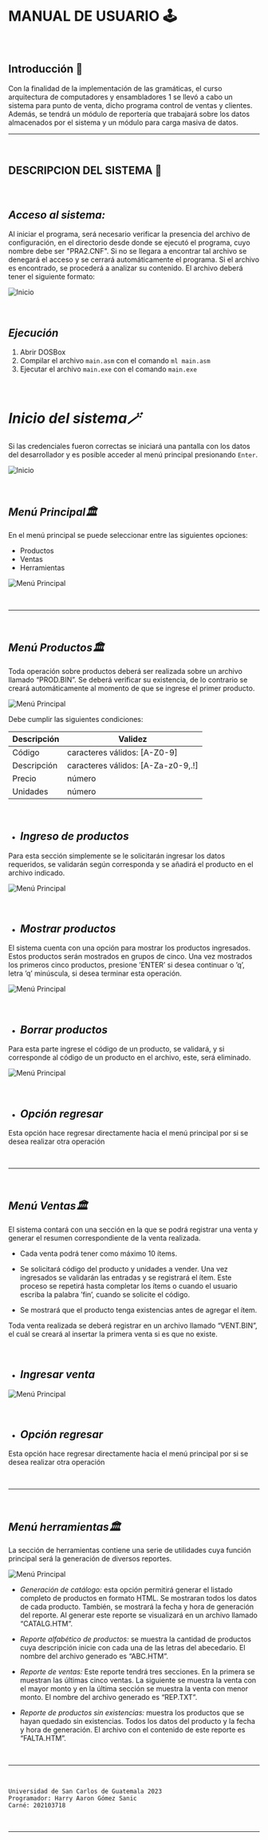# **MANUAL DE USUARIO** 🕹️

<br>

## **Introducción** 📑

Con la finalidad de la implementación de las gramáticas, el curso arquitectura de computadores y ensambladores 1 se llevó a cabo un sistema para punto de venta, dicho programa control de ventas y clientes. Además, se tendrá un módulo de reportería que trabajará sobre los datos almacenados por el sistema y un módulo para carga masiva de datos.

___

<br>

## **DESCRIPCION DEL SISTEMA** 📄

<br>

## *Acceso al sistema:*
Al iniciar el programa, será necesario verificar la presencia del archivo de configuración, en el directorio desde donde se ejecutó el programa, cuyo nombre debe ser "PRA2.CNF". Si no se llegara a encontrar tal archivo se denegará el acceso y se cerrará automáticamente el programa. Si el archivo es encontrado, se procederá a analizar su contenido. El archivo deberá tener el siguiente formato:

![Inicio](./images/credenciales.png)

<br>

## *Ejecución*
1. Abrir DOSBox
2. Compilar el archivo `main.asm` con el comando `ml main.asm`
3. Ejecutar el archivo `main.exe` con el comando `main.exe`

<br>

# ***Inicio del sistema**🪄*
Si las credenciales fueron correctas se iniciará una pantalla con los datos del desarrollador y es posible acceder al menú principal presionando `Enter`.

![Inicio](./images/Inicio.png)

<br>

## *Menú Principal🏛️*
En el menú principal se puede seleccionar entre las siguientes opciones:
- Productos
- Ventas
- Herramientas

![Menú Principal](./images/MenuPrincipal.png)

<br>

___

<br>

## ***Menú Productos**🏛️*
Toda operación sobre productos deberá ser realizada sobre un archivo llamado “PROD.BIN”. Se deberá verificar su existencia, de lo contrario se creará automáticamente al momento de que se ingrese el primer producto.

![Menú Principal](./images/menu_prod.png)

Debe cumplir las siguientes condiciones:

| Descripción |           Validez        |
| ------  | ------ |
| Código      | caracteres válidos: [A-Z0-9] |
| Descripción | caracteres válidos: [A-Za-z0-9,.!] |  
| Precio      | número |
| Unidades    | número |  

<br>

* ## *Ingreso de productos*
Para esta sección simplemente se le solicitarán ingresar los datos requeridos, se validarán según corresponda y se añadirá el producto en el archivo indicado. 

![Menú Principal](./images/ingresar_prod.png)

<br>

* ## *Mostrar productos*
El sistema cuenta con una opción para mostrar los productos ingresados. Estos productos serán mostrados en grupos de cinco. Una vez mostrados los primeros cinco productos, presione ’ENTER’ si desea continuar o ’q’, letra ’q’ minúscula, si desea terminar esta operación.

![Menú Principal](./images/mostrar_prod.png)


<br>

* ## *Borrar productos*
Para esta parte ingrese el código de un producto, se validará, y si corresponde al código de un producto en el archivo, este, será eliminado.

![Menú Principal](./images/borrar_prod.png)


<br>

* ## *Opción regresar*
Esta opción hace regresar directamente hacia el menú principal por si se desea realizar otra operación

<br>

___

<br>

## ***Menú Ventas**🏛️*
El sistema contará con una sección en la que se podrá registrar una venta y generar el resumen correspondiente de la venta realizada.

- Cada venta podrá tener como máximo 10 ítems.

- Se solicitará código del producto y unidades a vender. Una vez ingresados se validarán las entradas y se
registrará el ítem. Este proceso se repetirá hasta completar los ítems o cuando el usuario escriba la palabra ’fin’, cuando se solicite el código.

- Se mostrará que el producto tenga existencias antes de agregar el ítem.

Toda venta realizada se deberá registrar en un archivo llamado “VENT.BIN”, el cuál se creará al insertar la primera venta si es que no existe. 

<br>

* ## *Ingresar venta*

![Menú Principal](./images/ingresar_venta.png)

<br>

* ## *Opción regresar*
Esta opción hace regresar directamente hacia el menú principal por si se desea realizar otra operación

<br>

___

<br>

## ***Menú herramientas**🏛️*
La sección de herramientas contiene una serie de utilidades cuya función principal será la generación de diversos reportes.

![Menú Principal](./images/menu_herramientas.png)

- *Generación de catálogo:* esta opción permitirá generar el listado completo de productos en formato HTML. Se mostraran todos los datos de cada producto. También, se mostrará la fecha y hora de generación del reporte. Al generar este reporte se visualizará en un archivo llamado “CATALG.HTM”.

- *Reporte alfabético de productos:* se muestra la cantidad de productos cuya descripción inicie con cada una de las letras del abecedario. El nombre del archivo generado es “ABC.HTM”.

- *Reporte de ventas:*
Este reporte tendrá tres secciones. En la primera se muestran las últimas cinco ventas. La siguiente se muestra la venta con el mayor monto y en la última sección se muestra la venta con menor monto. El nombre del archivo generado es “REP.TXT”.


- *Reporte de productos sin existencias:* muestra los productos que se hayan quedado sin existencias. Todos los datos del producto y la fecha y hora de generación. El archivo con el contenido de este reporte es “FALTA.HTM”.

<br>

___

<br>

~~~
Universidad de San Carlos de Guatemala 2023
Programador: Harry Aaron Gómez Sanic
Carné: 202103718
~~~

<br>

___